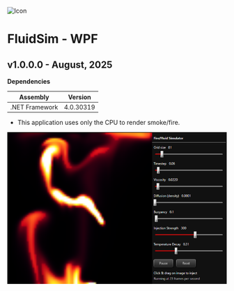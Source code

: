 ![Icon](./AppIcon.ico)

# FluidSim - WPF

## v1.0.0.0 - August, 2025
**Dependencies**

| Assembly | Version |
| ---- | ---- |
| .NET Framework | 4.0.30319 |

- This application uses only the CPU to render smoke/fire.

![Screenshot](./Screenshot.png)